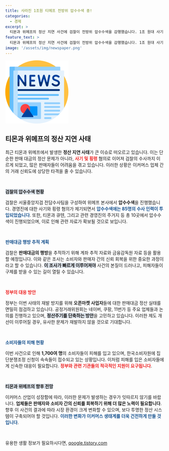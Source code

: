 ```yaml
---
title: 사라진 1조원 티메프 전방위 압수수색 중!
categories:
  - 경제
excerpt: >
  티몬과 위메프의 정산 지연 사건에 검찰이 전방위 압수수색을 감행했습니다. 1조 원대 사기 혐의가 제기된 가운데, 대규모 수사와 정부의 제도 개선 움직임이 이어지고 있습니다. 과연 진실은 무엇일까요?
feature_text: >
  티몬과 위메프의 정산 지연 사건에 검찰이 전방위 압수수색을 감행했습니다. 1조 원대 사기 혐의가 제기된 가운데, 대규모 수사와 정부의 제도 개선 움직임이 이어지고 있습니다. 과연 진실은 무엇일까요?
image: '/assets/img/newspaper.png'
---
```


<p><img src="/assets/img/newspaper.png" alt="kimp 속보" /></p>

<h2 data-ke-size="size26">티몬과 위메프의 정산 지연 사태</h2>

<p data-ke-size="size16">최근 티몬과 위메프에서 발생한 <b>정산 지연 사태</b>가 큰 이슈로 떠오르고 있습니다. 이는 단순한 판매 대금의 정산 문제가 아니라, <b><span style="color: #ee2323;">사기 및 횡령</span></b> 혐의로 이어져 검찰의 수사까지 이르게 되었고, 많은 판매자들이 어려움을 겪고 있습니다. 이러한 상황은 이커머스 업체 간의 거래 신뢰도에 상당한 타격을 줄 수 있습니다.</p>

<p data-ke-size="size16">&nbsp;</p>

<p><b><span style="background-color: #21538527;">검찰의 압수수색 현황</span></b></p>

<p data-ke-size="size16">검찰은 서울중앙지검 전담수사팀을 구성하여 위메프 본사에서 <b>압수수색</b>을 진행했습니다. 경영진에 대한 사기와 횡령 혐의가 제기되면서 <b><span style="color: #1a5490;">압수수색에는 85명의 수사 인력이 투입되었습니다</span></b>. 또한, 티몬과 큐텐, 그리고 관련 경영진의 주거지 등 총 10곳에서 압수수색이 진행되었으며, 이로 인해 관련 자료가 확보될 것으로 보입니다.</p>

<p data-ke-size="size16">&nbsp;</p>

<p><b><span style="color: #1a5490;">판매대금 행방 추적 계획</span></b></p>

<p data-ke-size="size16">검찰은 <b>판매대금의 행방</b>을 추적하기 위해 계좌 추적 자료와 금융감독원 자료 등을 활용할 예정입니다. 이와 같은 조사는 소비자와 판매자 간의 신뢰 회복을 위한 중요한 과정이라고 할 수 있습니다. <b><span style="background-color: #21538527;">이 조사가 빠르게 이루어져야</span></b> 사건의 본질이 드러나고, 피해자들이 구제를 받을 수 있는 길이 열릴 수 있습니다.</p>

<p data-ke-size="size16">&nbsp;</p>

<p><b><span style="color: #ee2323;">정부의 대응 방안</span></b></p>

<p data-ke-size="size16">정부는 이번 사태의 재발 방지를 위해 <b>오픈마켓 사업자</b>들에 대한 판매대금 정산 실태를 면밀히 점검하고 있습니다. 공정거래위원회는 네이버, 쿠팡, 11번가 등 주요 업체들과 논의를 진행하고 있으며, <b><span style="background-color: #21538527;">정산주기를 단축하는 방안</span></b>을 고민하고 있습니다. 이러한 제도 개선이 이루어질 경우, 유사한 문제가 재발하지 않을 것으로 기대합니다.</p>

<p data-ke-size="size16">&nbsp;</p>

<p><b><span style="color: #1a5490;">소비자들의 피해 현황</span></b></p>

<p data-ke-size="size16">이번 사건으로 인해 <b>1,700여 명</b>의 소비자들이 피해를 입고 있으며, 한국소비자원에 집단분쟁조정 신청이 속속들이 접수되고 있는 상황입니다. 이처럼 피해를 입은 소비자들에게 신속한 대응이 필요합니다. <b><span style="color: #ee2323;">정부와 관련 기관들의 적극적인 지원이 요구됩니다</span></b>.</p>

<p data-ke-size="size16">&nbsp;</p>

<p><b><span style="background-color: #21538527;">티몬과 위메프의 향후 전망</span></b></p>

<p data-ke-size="size16">이커머스 산업이 성장함에 따라, 이러한 문제가 발생하는 경우가 잇따르지 않기를 바랍니다. <b>업체들은 판매자와 소비자 간의 신뢰를 회복하기 위해 더 많은 노력이 필요합니다</b>. 향후 이 사건의 결과에 따라 시장 환경이 크게 변화할 수 있으며, 보다 투명한 정산 시스템이 구축되어야 할 것입니다. <b><span style="color: #1a5490;">이러한 변화가 이커머스 생태계를 더욱 건전하게 만들 것입니다</span></b>.</p>

<p data-ke-size="size16">&nbsp;</p>
유용한 생활 정보가 필요하시다면, <a href="https://qoogle.tistory.com" rel="dofollow">qoogle.tistory.com</a>


